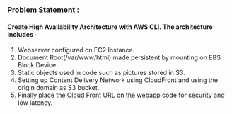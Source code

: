### Problem Statement :

#### Create High Availability Architecture with AWS CLI. The architecture includes -

1. Webserver configured on EC2 Instance.
2. Document Root(/var/www/html) made persistent by mounting on EBS Block Device.
3. Static objects used in code such as pictures stored in S3.
4. Setting up Content Delivery Network using CloudFront and using the origin domain as S3 bucket.
5. Finally place the Cloud Front URL on the webapp code for security and low latency.
